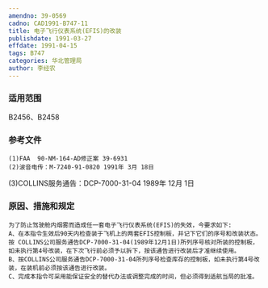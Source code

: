 ```yaml
---
amendno: 39-0569  
cadno: CAD1991-B747-11  
title: 电子飞行仪表系统(EFIS)的改装  
publishdate: 1991-03-27  
effdate: 1991-04-15  
tags: B747  
categories: 华北管理局  
author: 李经农  
---
```

  
### 适用范围  
B2456、B2458  
  
<!--more-->  
### 参考文件  
    (1)FAA  90-NM-164-AD修正案 39-6931  
    (2)波音电传：M-7240-91-0820 1991年 3月 18日  
 (3)COLLINS服务通告：DCP-7000-31-04 1989年 12月 1日  
  
### 原因、措施和规定  
    为了防止驾驶舱内烟雾而造成任一套电子飞行仪表系统(EFIS)的失效，今要求如下:  
    A、在本指令生效后90天内检查装于飞机上的两套EFIS控制板，并记下它们的序号和改装状态。按 COLLINS公司服务通告DCP-7000-31-04(1989年12月1日)所列序号核对所装的控制板，如未执行第4号改装，在下次飞行前必须予以拆下，按该通告进行改装后才准继续使用。  
    B、按COLLINS公司服务通告DCP-7000-31-04所列序号检查库存的控制板，如未执行第4号改装，在装机前必须按该通告进行改装。  
    C、完成本指令可采用能保证安全的替代办法或调整完成的时间，但必须得到适航当局的批准。  
      
